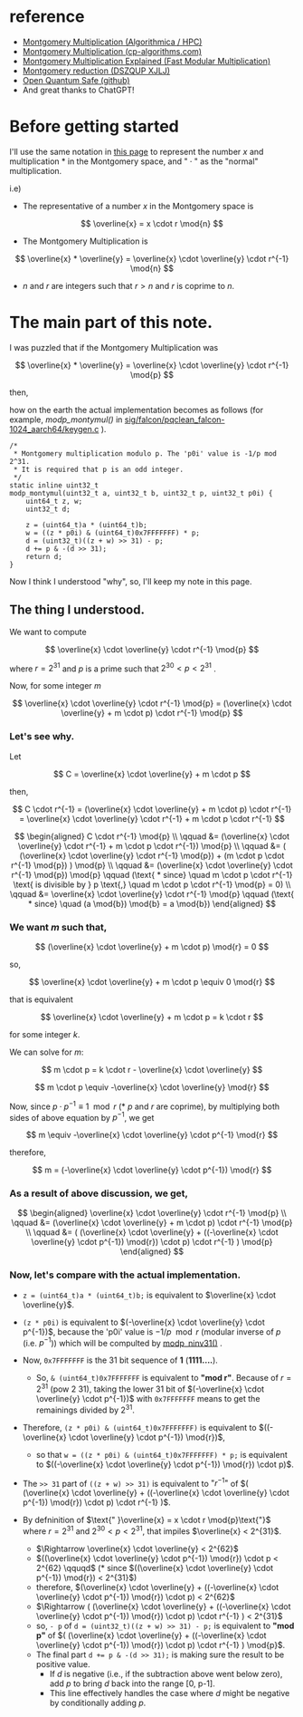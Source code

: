 # reference
- [Montgomery Multiplication (Algorithmica / HPC)](https://en.algorithmica.org/hpc/number-theory/montgomery/)
- [Montgomery Multiplication (cp-algorithms.com)](https://cp-algorithms.com/algebra/montgomery_multiplication.html)
- [Montgomery Multiplication Explained (Fast Modular Multiplication)](https://codeforces.com/blog/entry/103374)
- [Montgomery reduction (DSZQUP XJLJ)](https://cryptography.fandom.com/wiki/Montgomery_reduction)
- [Open Quantum Safe (github)](https://github.com/open-quantum-safe)
- And great thanks to ChatGPT!

# Before getting started
I'll use the same notation in [this page](https://en.algorithmica.org/hpc/number-theory/montgomery/) to represent the number $x$ and multiplication $*$ in the Montgomery space, and $\text{"}\cdot\text{"}$ as the "normal" multiplication.

i.e)
- The representative of a number $x$ in the Montgomery space is

$$
\overline{x} = x \cdot r \mod{n}
$$

- The Montgomery Multiplication is

$$
\overline{x} * \overline{y} = \overline{x} \cdot \overline{y} \cdot r^{-1} \mod{n}
$$

- $n$ and $r$ are integers such that $r > n$ and $r$ is coprime to $n$.

# The main part of this note.
I was puzzled that if the Montgomery Multiplication was 

$$
\overline{x} * \overline{y} = \overline{x} \cdot \overline{y} \cdot r^{-1} \mod{p}
$$

then, 

how on the earth the actual implementation becomes as follows (for example, *modp_montymul()* in [sig/falcon/pqclean_falcon-1024_aarch64/keygen.c](https://github.com/open-quantum-safe/liboqs/blob/main/src/sig/falcon/pqclean_falcon-1024_aarch64/keygen.c#L716-L726) ).
```
/*
 * Montgomery multiplication modulo p. The 'p0i' value is -1/p mod 2^31.
 * It is required that p is an odd integer.
 */
static inline uint32_t
modp_montymul(uint32_t a, uint32_t b, uint32_t p, uint32_t p0i) {
    uint64_t z, w;
    uint32_t d;

    z = (uint64_t)a * (uint64_t)b;
    w = ((z * p0i) & (uint64_t)0x7FFFFFFF) * p;
    d = (uint32_t)((z + w) >> 31) - p;
    d += p & -(d >> 31);
    return d;
}
```

Now I think I understood "why", so, I'll keep my note in this page.

## The thing I understood.
We want to compute 

$$
\overline{x} \cdot \overline{y} \cdot r^{-1} \mod{p}
$$ 

where $r = 2^{31}$ and $p$ is a prime such that $2^{30} < p < 2^{31}$ .

Now, for some integer $m$

$$
\overline{x} \cdot \overline{y} \cdot r^{-1} \mod{p} = (\overline{x} \cdot \overline{y} + m \cdot p) \cdot r^{-1} \mod{p}
$$

### Let's see why.
Let 

$$
C = \overline{x} \cdot \overline{y} + m \cdot p
$$

then,

$$
C \cdot r^{-1} = (\overline{x} \cdot \overline{y} + m \cdot p) \cdot r^{-1} = \overline{x} \cdot \overline{y} \cdot r^{-1} + m \cdot p \cdot r^{-1}
$$

$$
\begin{aligned}
C \cdot r^{-1} \mod{p} \\
\qquad &= (\overline{x} \cdot \overline{y} \cdot r^{-1} + m \cdot p \cdot r^{-1}) \mod{p} \\
\qquad &= ( (\overline{x} \cdot \overline{y} \cdot r^{-1} \mod{p}) + (m \cdot p \cdot r^{-1} \mod{p}) ) \mod{p} \\
\qquad &= (\overline{x} \cdot \overline{y} \cdot r^{-1} \mod{p})  \mod{p}   \qquad (\text{ * since}  \quad m \cdot p \cdot r^{-1} \text{ is divisible by } p \text{,} \quad m \cdot p \cdot r^{-1} \mod{p} = 0) \\
\qquad &= \overline{x} \cdot \overline{y} \cdot r^{-1} \mod{p}  \qquad  (\text{ * since} \quad (a \mod{b}) \mod{b} = a \mod{b})
\end{aligned}
$$

### We want $m$ such that,

$$
(\overline{x} \cdot \overline{y} + m \cdot p) \mod{r} = 0
$$

so,

$$
\overline{x} \cdot \overline{y} + m \cdot p \equiv 0 \mod{r} 
$$

that is equivalent

$$
\overline{x} \cdot \overline{y} + m \cdot p = k \cdot r 
$$

for some integer $k$.

We can solve for $m$:

$$
m \cdot p = k \cdot r  - \overline{x} \cdot \overline{y} 
$$

$$
m \cdot p \equiv -\overline{x} \cdot \overline{y} \mod{r} 
$$

Now, since $p \cdot p^{-1} \equiv 1 \mod{r}$  (* $p$ and $r$ are coprime), by multiplying both sides of above equation by $p^{-1}$, we get

$$
m \equiv -\overline{x} \cdot \overline{y} \cdot p^{-1} \mod{r}
$$

therefore,

$$
m = (-\overline{x} \cdot \overline{y} \cdot p^{-1}) \mod{r}
$$

### As a result of above discussion, we get,

$$
\begin{aligned}
\overline{x} \cdot \overline{y} \cdot r^{-1} \mod{p} \\
\qquad &= (\overline{x} \cdot \overline{y} + m \cdot p) \cdot r^{-1} \mod{p} \\
\qquad &= ( (\overline{x} \cdot \overline{y} + ((-\overline{x} \cdot \overline{y} \cdot p^{-1}) \mod{r}) \cdot p) \cdot r^{-1} ) \mod{p}
\end{aligned}
$$

### Now, let's compare with the actual implementation.
- `z = (uint64_t)a * (uint64_t)b;` is equivalent to $\overline{x} \cdot \overline{y}$.

- `(z * p0i)` is equivalent to $(-\overline{x} \cdot \overline{y} \cdot p^{-1})$, because the 'p0i' value is $-1/p \mod{r}$ (modular inverse of $p$ (i.e. $p^{-1}$)) which will be compulted by [modp_ninv31()](https://github.com/open-quantum-safe/liboqs/blob/main/src/sig/falcon/pqclean_falcon-1024_aarch64/keygen.c#L648-L662) .

- Now, `0x7FFFFFFF` is the 31 bit sequence of **1** (**1111....**).
  - So, `& (uint64_t)0x7FFFFFFF` is equivalent to **"mod r"**. Because of $r=2^{31}$ (pow 2 31), taking the lower 31 bit of $(-\overline{x} \cdot \overline{y} \cdot p^{-1})$ with `0x7FFFFFFF` means to get the remainings divided by $2^{31}$.

- Therefore, `(z * p0i) & (uint64_t)0x7FFFFFFF)` is equivalent to $((-\overline{x} \cdot \overline{y} \cdot p^{-1}) \mod{r})$, 
  - so that `w = ((z * p0i) & (uint64_t)0x7FFFFFFF) * p;` is equivalent to $((-\overline{x} \cdot \overline{y} \cdot p^{-1}) \mod{r}) \cdot p)$.

- The `>> 31` part of `((z + w) >> 31)` is equivalent to $\text{"}r^{-1}\text{"}$ of $( (\overline{x} \cdot \overline{y} + ((-\overline{x} \cdot \overline{y} \cdot p^{-1}) \mod{r}) \cdot p) \cdot r^{-1} )$.

- By defninition of $\text{" }\overline{x} = x \cdot r \mod{p}\text{"}$ where $r=2^{31}$ and $2^{30} < p < 2^{31}$, that impiles $\overline{x} < 2^{31}$.
  - $\Rightarrow \overline{x} \cdot \overline{y} < 2^{62}$
  - $((\overline{x} \cdot \overline{y} \cdot p^{-1}) \mod{r}) \cdot p < 2^{62} \qquqd$ (* since $((\overline{x} \cdot \overline{y} \cdot p^{-1}) \mod{r}) < 2^{31}$)
  - therefore, $(\overline{x} \cdot \overline{y} + ((-\overline{x} \cdot \overline{y} \cdot p^{-1}) \mod{r}) \cdot p) < 2^{62}$
  - $\Rightarrow ( (\overline{x} \cdot \overline{y} + ((-\overline{x} \cdot \overline{y} \cdot p^{-1}) \mod{r}) \cdot p) \cdot r^{-1} ) < 2^{31}$
  - so, `- p` of `d = (uint32_t)((z + w) >> 31) - p;` is equivalent to **"mod p"** of $( (\overline{x} \cdot \overline{y} + ((-\overline{x} \cdot \overline{y} \cdot p^{-1}) \mod{r}) \cdot p) \cdot r^{-1} ) \mod{p}$.
  - The final part `d += p & -(d >> 31);` is making sure the result to be positive value.
      - If $d$ is negative (i.e., if the subtraction above went below zero), add $p$ to bring $d$ back into the range [0, p-1].
      - This line effectively handles the case where $d$ might be negative by conditionally adding $p$.
